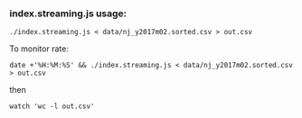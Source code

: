 ### index.streaming.js usage:

```
./index.streaming.js < data/nj_y2017m02.sorted.csv > out.csv
```

To monitor rate:

```
date +'%H:%M:%S' && ./index.streaming.js < data/nj_y2017m02.sorted.csv > out.csv
```

then

```
watch 'wc -l out.csv'
```

